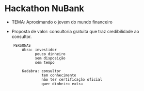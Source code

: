 # Hackathon NuBank

* TEMA: Aproximando o jovem do mundo financeiro

* Proposta de valor: consultoria gratuita que traz credibilidade ao consultor.

```    
    PERSONAS
        Abra: investidor
              pouco dinheiro
              sem disposição
              sem tempo
            
        Kadabra: consultor
                 tem conhecimento
                 não ter certificação oficial
                 quer dinheiro extra
